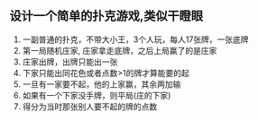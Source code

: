 ## 设计一个简单的扑克游戏,类似干瞪眼

1. 一副普通的扑克，不带大小王，3个人玩，每人17张牌，一张底牌
2. 第一局随机庄家, 庄家拿走底牌，之后上局赢了的是庄家
3. 庄家出牌，出牌只能出一张
4. 下家只能出同花色或者点数>1的牌才算能要的起
5. 一旦有一家要不起，他的上家赢，其余两加输
6. 如果有一个下家没手牌，则平局(庄的下家)
6. 得分为当时那张别人要不起的牌的点数